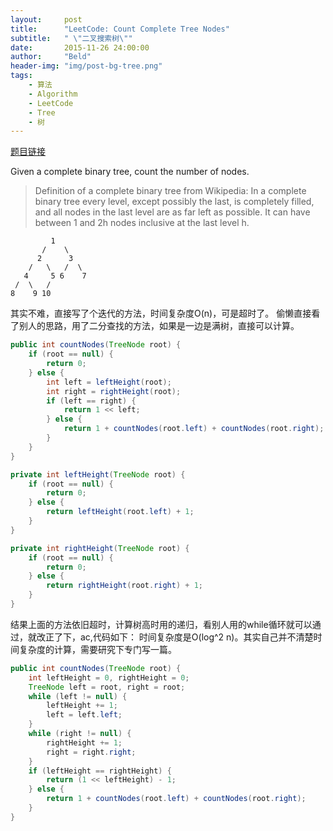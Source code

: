 ```yaml
---
layout:     post
title:      "LeetCode: Count Complete Tree Nodes"
subtitle:   " \"二叉搜索树\""
date:       2015-11-26 24:00:00
author:     "Beld"
header-img: "img/post-bg-tree.png"
tags:
    - 算法
    - Algorithm
    - LeetCode
    - Tree
    - 树
---
```


[题目链接](https://leetcode.com/problems/count-complete-tree-nodes/)

Given a complete binary tree, count the number of nodes.

>Definition of a complete binary tree from Wikipedia:
In a complete binary tree every level, except possibly the last, is completely filled, and all nodes in the last level are as far left as possible. It can have between 1 and 2h nodes inclusive at the last level h.

```
         1
       /    \
      2      3
    /   \   /  \
   4     5 6    7
 /  \   /
8    9 10
```
其实不难，直接写了个迭代的方法，时间复杂度O(n)，可是超时了。
偷懒直接看了别人的思路，用了二分查找的方法，如果是一边是满树，直接可以计算。

```java
public int countNodes(TreeNode root) {
    if (root == null) {
        return 0;
    } else {
        int left = leftHeight(root);
        int right = rightHeight(root);
        if (left == right) {
            return 1 << left;
        } else {
            return 1 + countNodes(root.left) + countNodes(root.right);
        }
    }
}

private int leftHeight(TreeNode root) {
    if (root == null) {
        return 0;
    } else {
        return leftHeight(root.left) + 1;
    }
}

private int rightHeight(TreeNode root) {
    if (root == null) {
        return 0;
    } else {
        return rightHeight(root.right) + 1;
    }
}
```

结果上面的方法依旧超时，计算树高时用的递归，看别人用的while循环就可以通过，就改正了下，ac,代码如下：
时间复杂度是O(log^2 n)。其实自己并不清楚时间复杂度的计算，需要研究下专门写一篇。

```java
public int countNodes(TreeNode root) {
    int leftHeight = 0, rightHeight = 0;
    TreeNode left = root, right = root;
    while (left != null) {
        leftHeight += 1;
        left = left.left;
    }
    while (right != null) {
        rightHeight += 1;
        right = right.right;
    }
    if (leftHeight == rightHeight) {
        return (1 << leftHeight) - 1;
    } else {
        return 1 + countNodes(root.left) + countNodes(root.right);
    }
}
```

